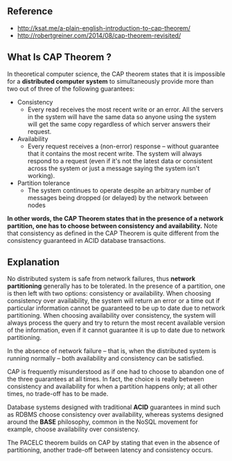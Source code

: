 ## Reference

* http://ksat.me/a-plain-english-introduction-to-cap-theorem/
* http://robertgreiner.com/2014/08/cap-theorem-revisited/

## What Is CAP Theorem ?
In theoretical computer science, the CAP theorem states that it is impossible for a __distributed computer system__ to simultaneously provide more than two out of three of the following guarantees:
* Consistency	 
  * Every read receives the most recent write or an error. All the servers in the system will have the same data so anyone using the system will get the same copy regardless of which server answers their request.
* Availability
  * Every request receives a (non-error) response – without guarantee that it contains the most recent write. The system will always respond to a request (even if it's not the latest data or consistent across the system or just a message saying the system isn't working).
* Partition tolerance 
  * The system continues to operate despite an arbitrary number of messages being dropped (or delayed) by the network between nodes

  
__In other words, the CAP Theorem states that in the presence of a network partition, one has to choose between consistency and availability.__ Note that consistency as defined in the CAP Theorem is quite different from the consistency guaranteed in ACID database transactions.


## Explanation
No distributed system is safe from network failures, thus __network partitioning__ generally has to be tolerated. In the presence of a partition, one is then left with two options: consistency or availability. When choosing consistency over availability, the system will return an error or a time out if particular information cannot be guaranteed to be up to date due to network partitioning. When choosing availability over consistency, the system will always process the query and try to return the most recent available version of the information, even if it cannot guarantee it is up to date due to network partitioning.

In the absence of network failure – that is, when the distributed system is running normally – both availability and consistency can be satisfied.

CAP is frequently misunderstood as if one had to choose to abandon one of the three guarantees at all times. In fact, the choice is really between consistency and availability for when a partition happens only; at all other times, no trade-off has to be made.

Database systems designed with traditional __ACID__ guarantees in mind such as RDBMS choose consistency over availability, whereas systems designed around the __BASE__ philosophy, common in the NoSQL movement for example, choose availability over consistency.

The PACELC theorem builds on CAP by stating that even in the absence of partitioning, another trade-off between latency and consistency occurs.

